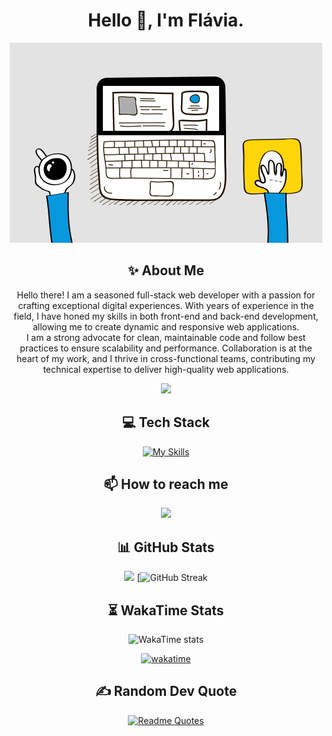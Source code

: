 <div align="center">
  <h1>Hello 👋, I'm Flávia.</h1>
  <p><img src="web.gif" width="500" alt="web.gif"></p>

  ## ✨ About Me

  Hello there! I am a seasoned full-stack web developer with a passion for crafting exceptional digital experiences. With years of experience in the field, I have honed my skills in both front-end and back-end development, allowing me to create dynamic and responsive web applications.  
  I am a strong advocate for clean, maintainable code and follow best practices to ensure scalability and performance. Collaboration is at the heart of my work, and I thrive in cross-functional teams, contributing my technical expertise to deliver high-quality web applications.

  ![](https://komarev.com/ghpvc/?username=flaviareisv&style=flat-square)

  ## 💻 Tech Stack

  [![My Skills](https://skillicons.dev/icons?i=nodejs,react,js,ts,nextjs,graphql,nestjs,docker,kubernetes)](https://skillicons.dev)

  ## 📫 How to reach me

  <p>
    <a href="https://www.linkedin.com/in/flavia-reis-valverde" target="blank">
      <img src="https://img.shields.io/badge/LinkedIn-0077B5?style=for-the-badge&logo=linkedin&logoColor=white" />
    </a>
  </p>

  ## 📊 GitHub Stats

  ![](https://github-readme-stats-ten-chi-13.vercel.app/api?username=flaviareisv&theme=tokyonight&show_icons=true&rank_icon=github)
  [![GitHub Streak](https://github-readme-streak-stats-sooty-rho.vercel.app/?user=flaviareisv&theme=tokyonight&mode=weekly)

  ## ⏳ WakaTime Stats

  ![WakaTime stats](https://github-readme-stats-ten-chi-13.vercel.app/api/wakatime?username=flaviareisv&layout=compact&langs_count=10&theme=tokyonight)

  [![wakatime](https://wakatime.com/badge/user/018b8825-c480-449f-83f3-134a5d184005.svg)](https://wakatime.com/@018b8825-c480-449f-83f3-134a5d184005)

  ## ✍️ Random Dev Quote

  [![Readme Quotes](https://quotes-github-readme.vercel.app/api?type=horizontal&theme=tokyonight)](https://github.com/piyushsuthar/github-readme-quotes)
</div>
